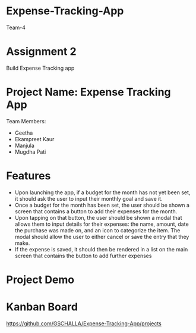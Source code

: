 # Expense-Tracking-App
Team-4 

# Assignment 2 
Build Expense Tracking app

# Project Name: Expense Tracking App

Team Members: 
- Geetha
- Ekampreet Kaur
- Manjula 
- Mugdha Pati

# Features 
* Upon launching the app, if a budget for the month has not yet been set, it should ask the user to input their monthly goal and save it.
* Once a budget for the month has been set, the user should be shown a screen that contains a button to add their expenses for the month.
* Upon tapping on that button, the user should be shown a modal that allows them to input details for their expenses: the name, amount, date the purchase was made on, and an icon to categorize the item. The modal should allow the user to either cancel or save the entry that they make.
* If the expense is saved, it should then be rendered in a list on the main screen that contains the button to add further expenses

# Project Demo


# Kanban Board
https://github.com/GSCHALLA/Expense-Tracking-App/projects
